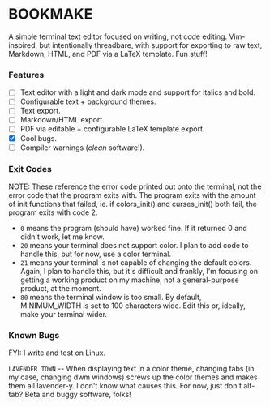# BOOKMAKE

A simple terminal text editor focused on writing, not code editing. Vim-inspired, but intentionally threadbare, with support for exporting to raw text, Markdown, HTML, and PDF via a LaTeX template. Fun stuff!

### Features

- [ ] Text editor with a light and dark mode and support for italics and bold.
- [ ] Configurable text + background themes.
- [ ] Text export.
- [ ] Markdown/HTML export.
- [ ] PDF via editable + configurable LaTeX template export.
- [x] Cool bugs.
- [ ] Compiler warnings (*clean* software!).

### Exit Codes

NOTE: These reference the error code printed out onto the terminal, not the error code that the program exits with. The program exits with the amount of init functions that failed, ie. if colors_init() and curses_init() both fail, the program exits with code 2.


- `0` means the program (should have) worked fine. If it returned 0 and didn't work, let me know.
- `20` means your terminal does not support color. I plan to add code to handle this, but for now, use a color terminal.
- `21` means your terminal is not capable of changing the default colors. Again, I plan to handle this, but it's difficult and frankly, I'm focusing on getting a working product on my machine, not a general-purpose product, at the moment.
- `80` means the terminal window is too small. By default, MINIMUM_WIDTH is set to 100 characters wide. Edit this or, ideally, make your terminal wider.

### Known Bugs

FYI: I write and test on Linux.

`LAVENDER TOWN` -- When displaying text in a color theme, changing tabs (in my case, changing dwm windows) screws up the color themes and makes them all lavender-y. I don't know what causes this. For now, just don't alt-tab? Beta and buggy software, folks!
